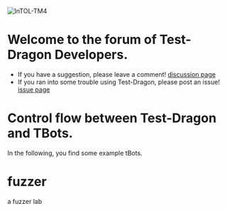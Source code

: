 ![InTOL-TM4](https://github.com/farnking/Test-Dragon-Forum-of-TBots/assets/23325423/3402f01f-4869-4f67-be13-6a8d160be265)

# Welcome to the forum of Test-Dragon Developers. 
* If you have a suggestion, please leave a comment! [discussion page](https://github.com/farnking/Test-Dragon-Forum-of-TBots/discussions) 
* If you ran into some trouble using Test-Dragon, please post an issue! [issue page](https://github.com/farnking/Test-Dragon-Forum-of-TBots/issues)



# Control flow between Test-Dragon and TBots. 



In the following, you find some example tBots.  

# fuzzer
 a fuzzer lab
